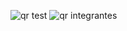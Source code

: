 ![qr test](https://github.com/FernandoArraes/EscanerQR/assets/62870978/c3f75c47-21c8-4d83-befa-fa4a8a5c2698)
![qr integrantes](https://github.com/FernandoArraes/EscanerQR/assets/62870978/0c63bce6-bdd9-4b2f-ba2a-00de73c2acc2)
